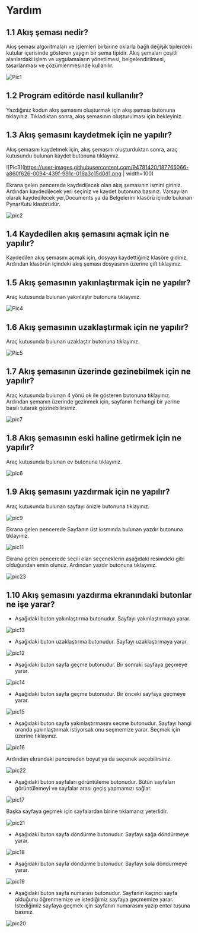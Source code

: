 # Yardım

## 1.1 Akış şeması nedir?

Akış şeması algoritmaları ve işlemleri birbirine oklarla bağlı değişik tiplerdeki kutular içerisinde gösteren yaygın bir şema tipidir. Akış şemaları çeşitli alanlardaki işlem ve uygulamaların yönetilmesi, belgelendirilmesi, tasarlanması ve çözümlenmesinde kullanılır.

![Pic1](https://user-images.githubusercontent.com/94781420/187765115-90e0bbaa-e617-411e-b23d-cd202e60bffe.png)

## 1.2 Program editörde nasıl kullanılır?

Yazdığınız kodun akış şemasını oluşturmak için akış şeması butonuna tıklayınız. Tıkladıktan sonra, akış şemasının oluşturulması için bekleyiniz.

## 1.3 Akış şemasını kaydetmek için ne yapılır?

Akış şemasını kaydetmek için, akış şemasını oluşturduktan sonra, araç kutusundu bulunan kaydet butonuna tıklayınız. 

![Pic3](https://user-images.githubusercontent.com/94781420/187765066-a860f626-0094-439f-991c-016a3c15d0d1.png | width=100)

Ekrana gelen pencerede kaydedilecek olan akış şemasının ismini giriniz. Ardından kaydedilecek yeri seçiniz ve kaydet butonuna basınız. Varsayılan olarak kaydedilecek yer,Documents ya da Belgelerim klasörü içinde bulunan PynarKutu klasörüdür.

![pic2](https://user-images.githubusercontent.com/94781420/187765063-4db61402-d81b-4394-8dc7-c84ded30dd51.png)

## 1.4 Kaydedilen akış şemasını açmak için ne yapılır?

Kaydedilen akış şemasını açmak için, dosyayı kaydettiğiniz klasöre gidiniz. Ardından klasörün içindeki akış şeması dosyasının üzerine çift tıklayınız.

## 1.5 Akış şemasının yakınlaştırmak için ne yapılır?

Araç kutusunda bulunan yakınlaştır butonuna tıklayınız.


![Pic4](https://user-images.githubusercontent.com/94781420/187765068-06cd00f1-8867-4bb2-b500-a6db0aa7a3c0.png)

## 1.6 Akış şemasının uzaklaştırmak için ne yapılır?

Araç kutusunda bulunan uzaklaştır butonuna tıklayınız.

![Pic5](https://user-images.githubusercontent.com/94781420/187765070-62888a49-f0b4-4d05-a0d2-c9b6fe23d9a4.png)

## 1.7 Akış şemasının üzerinde gezinebilmek için ne yapılır?

Araç kutusunda bulunan 4 yönü ok ile gösteren butonuna tıklayınız. Ardından şemanın üzerinde gezinmek için, sayfanın herhangi bir yerine basılı tutarak gezinebilirsiniz.

![pic7](https://user-images.githubusercontent.com/94781420/187765074-1ee38cf0-2588-49b2-9b49-928b7aa1cb77.png)

## 1.8 Akış şemasının eski haline getirmek için ne yapılır?

Araç kutusunda bulunan ev butonuna tıklayınız.


![pic6](https://user-images.githubusercontent.com/94781420/187765073-863841aa-f445-4c7d-8c4b-a30975cf71c5.png)

## 1.9 Akış şemasını yazdırmak için ne yapılır?

Araç kutusunda bulunan sayfayı önizle butonuna tıklayınız. 

![pic9](https://user-images.githubusercontent.com/94781420/187765079-f3571b27-0bc0-47d1-8f08-6d8c15162052.png)

Ekrana gelen pencerede Sayfanın üst kısmında bulunan yazdır butonuna tıklayınız. 

![pic11](https://user-images.githubusercontent.com/94781420/187765082-6cfad443-2a08-4eb9-87f5-6d6b1f63305a.png)


Ekrana gelen pencerede seçili olan seçeneklerin aşağıdaki resimdeki gibi olduğundan emin olunuz. Ardından yazdır butonuna tıklayınız.

![pic23](https://user-images.githubusercontent.com/94781420/187765114-cfbfcf0e-9a1d-45a4-88e0-056a82d3fb79.png)


## 1.10 Akış şemasını yazdırma ekranındaki butonlar ne işe yarar?

* Aşağıdaki buton yakınlaştırma butonudur. Sayfayı yakınlaştırmaya yarar.

![pic13](https://user-images.githubusercontent.com/94781420/187765086-f7e06668-35d0-407a-95cf-6561f594ff46.png)

* Aşağıdaki buton uzaklaştırma butonudur. Sayfayı uzaklaştırmaya yarar.

![pic12](https://user-images.githubusercontent.com/94781420/187765084-e964741a-3b98-496a-8a6e-4cfe07454103.png)

* Aşağıdaki buton sayfa geçme butonudur. Bir sonraki sayfaya geçmeye yarar.

![pic14](https://user-images.githubusercontent.com/94781420/187765088-2a907132-822d-4a86-93d8-bf4671156ddf.png)

* Aşağıdaki buton sayfa geçme butonudur. Bir önceki sayfaya geçmeye yarar.

![pic15](https://user-images.githubusercontent.com/94781420/187765089-7a146d4b-7f00-449d-9aa2-49e9828ca168.png)

* Aşağıdaki buton sayfa yakınlaştırmasını seçme butonudur. Sayfayı hangi oranda yakınlaştırmak istiyorsak onu seçmemize yarar. Seçmek için üzerine tıklayınız.

![pic16](https://user-images.githubusercontent.com/94781420/187765092-edf6f97f-013a-4ddf-bd50-cbeeaf610b3d.png)

Ardından ekrandaki pencereden boyut ya da seçenek seçebilirsiniz.

![pic22](https://user-images.githubusercontent.com/94781420/187765112-887d67f4-93a6-4388-8fa2-ef08e9f956f2.png)

* Aşağıdaki buton sayfaları görüntüleme butonudur. Bütün sayfaları görüntülemeyi ve sayfalar arası geçiş yapmamızı sağlar. 

![pic17](https://user-images.githubusercontent.com/94781420/187765095-ea5abf21-6753-4b6f-991f-d4b9fb5ffed7.png)

Başka sayfaya geçmek için sayfalardan birine tıklamanız yeterlidir.

![pic21](https://user-images.githubusercontent.com/94781420/187765108-441cfdc2-456f-438f-ad30-1eaaced64a10.png)

* Aşağıdaki buton sayfa döndürme butonudur. Sayfayı sağa döndürmeye yarar.

![pic18](https://user-images.githubusercontent.com/94781420/187765100-9bbeedb0-997f-49ff-8e92-28a466c23b67.png)

* Aşağıdaki buton sayfa döndürme butonudur. Sayfayı sola döndürmeye  yarar.

![pic19](https://user-images.githubusercontent.com/94781420/187765102-6089a0c8-fcf4-474d-9f68-81c47999661c.png)

* Aşağıdaki buton sayfa numarası butonudur. Sayfanın kaçıncı sayfa olduğunu öğrenmemize ve istediğimiz sayfaya geçmemize yarar. İstediğimiz sayfaya geçmek için sayfanın numarasını yazıp enter tuşuna basınız.

![pic20](https://user-images.githubusercontent.com/94781420/187765105-1d42c34b-46af-449f-84a3-9f2d5d244f77.png)
